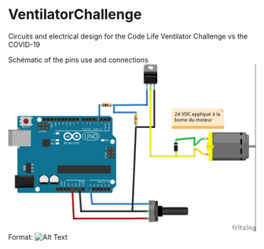 # VentilatorChallenge
Circuits and electrical design for the Code Life Ventilator Challenge vs the COVID-19

Schématic of the pins use and connections
![image](/images/Schematics_connections.jpg)
Format: ![Alt Text](url)
